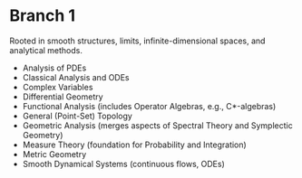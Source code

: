 # Branch 1
Rooted in smooth structures, limits, infinite-dimensional spaces, and analytical methods.

- Analysis of PDEs
- Classical Analysis and ODEs
- Complex Variables
- Differential Geometry
- Functional Analysis (includes Operator Algebras, e.g., C*-algebras)
- General (Point-Set) Topology
- Geometric Analysis (merges aspects of Spectral Theory and Symplectic Geometry)
- Measure Theory (foundation for Probability and Integration)
- Metric Geometry
- Smooth Dynamical Systems (continuous flows, ODEs)
